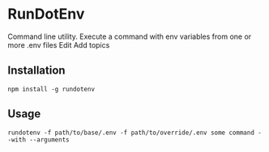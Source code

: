 RunDotEnv
=========

Command line utility. Execute a command with env variables from one or more .env files Edit
Add topics

Installation
------------
```
npm install -g rundotenv
```

Usage
-----
```
rundotenv -f path/to/base/.env -f path/to/override/.env some command --with --arguments
```
